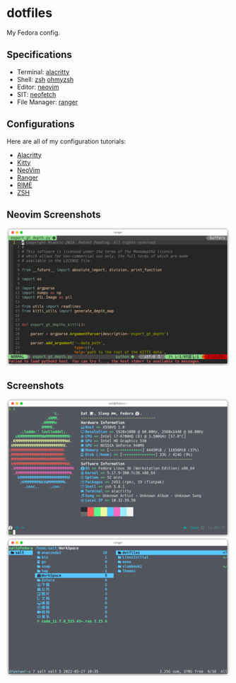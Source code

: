 # dotfiles

My Fedora config.

## Specifications

- Terminal: [alacritty](https://github.com/alacritty/alacritty)
- Shell: [zsh](https://github.com/zsh-users/zsh) [ohmyzsh](https://github.com/ohmyzsh/ohmyzsh)
- Editor: [neovim](http://neovim.org/)
- SIT: [neofetch](https://github.com/dylanaraps/neofetch)
- File Manager: [ranger](https://ranger.github.io/)

## Configurations

Here are all of my configuration tutorials:

- [Alacritty](config/alacritty/README.md)
- [Kitty](config/kitty/README.md)
- [NeoVim](config/nvim/README.md)
- [Ranger](config/ranger/README.md)
- [RIME](config/rime/README.md)
- [ZSH](doc/zsh.md)

## Neovim Screenshots
![nvim](imgs/nvim.png)
## Screenshots
![neofetch](imgs/s1.png)
![ranger](imgs/s2.png)